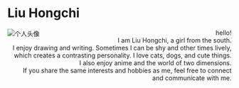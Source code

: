 # Liu Hongchi
<img src="file:///C:/Users/hp/Desktop/个人头像" alt="个人头像" align="left" width="原尺寸" height="原尺寸">

<div style="text-align: right; margin-left: 10px;">
  
hello!  
I am Liu Hongchi, a girl from the south.  
I enjoy drawing and writing. Sometimes I can be shy and other times lively, which creates a contrasting personality. I love cats, dogs, and cute things. I also enjoy anime and the world of two dimensions.   
If you share the same interests and hobbies as me, feel free to connect and communicate with me.
</div>
